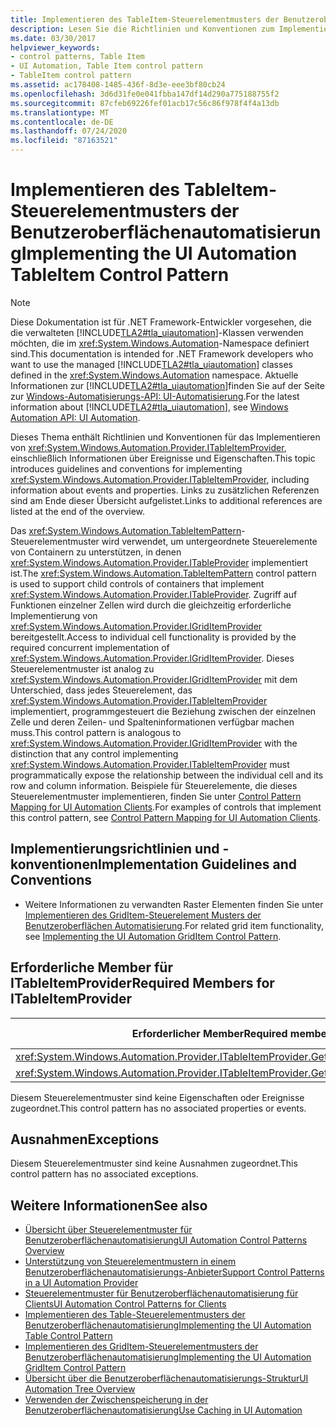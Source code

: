 ```yaml
---
title: Implementieren des TableItem-Steuerelementmusters der Benutzeroberflächenautomatisierung
description: Lesen Sie die Richtlinien und Konventionen zum Implementieren des TableItem-Steuerelement Musters in der Benutzeroberflächen Automatisierung. Sie müssen erforderliche Member für die ITableItemProvider-Schnittstelle kennen.
ms.date: 03/30/2017
helpviewer_keywords:
- control patterns, Table Item
- UI Automation, Table Item control pattern
- TableItem control pattern
ms.assetid: ac178408-1485-436f-8d3e-eee3bf80cb24
ms.openlocfilehash: 3d6d31fe0e041fbba147df14d290a775188755f2
ms.sourcegitcommit: 87cfeb69226fef01acb17c56c86f978f4f4a13db
ms.translationtype: MT
ms.contentlocale: de-DE
ms.lasthandoff: 07/24/2020
ms.locfileid: "87163521"
---
```

# <a name="implementing-the-ui-automation-tableitem-control-pattern"></a><span data-ttu-id="fa116-104">Implementieren des TableItem-Steuerelementmusters der Benutzeroberflächenautomatisierung</span><span class="sxs-lookup"><span data-stu-id="fa116-104">Implementing the UI Automation TableItem Control Pattern</span></span>
> [!NOTE]
> <span data-ttu-id="fa116-105">Diese Dokumentation ist für .NET Framework-Entwickler vorgesehen, die die verwalteten [!INCLUDE[TLA2#tla_uiautomation](../../../includes/tla2sharptla-uiautomation-md.md)]-Klassen verwenden möchten, die im <xref:System.Windows.Automation>-Namespace definiert sind.</span><span class="sxs-lookup"><span data-stu-id="fa116-105">This documentation is intended for .NET Framework developers who want to use the managed [!INCLUDE[TLA2#tla_uiautomation](../../../includes/tla2sharptla-uiautomation-md.md)] classes defined in the <xref:System.Windows.Automation> namespace.</span></span> <span data-ttu-id="fa116-106">Aktuelle Informationen zur [!INCLUDE[TLA2#tla_uiautomation](../../../includes/tla2sharptla-uiautomation-md.md)]finden Sie auf der Seite zur [Windows-Automatisierungs-API: UI-Automatisierung](/windows/win32/winauto/entry-uiauto-win32).</span><span class="sxs-lookup"><span data-stu-id="fa116-106">For the latest information about [!INCLUDE[TLA2#tla_uiautomation](../../../includes/tla2sharptla-uiautomation-md.md)], see [Windows Automation API: UI Automation](/windows/win32/winauto/entry-uiauto-win32).</span></span>  
  
 <span data-ttu-id="fa116-107">Dieses Thema enthält Richtlinien und Konventionen für das Implementieren von <xref:System.Windows.Automation.Provider.ITableItemProvider>, einschließlich Informationen über Ereignisse und Eigenschaften.</span><span class="sxs-lookup"><span data-stu-id="fa116-107">This topic introduces guidelines and conventions for implementing <xref:System.Windows.Automation.Provider.ITableItemProvider>, including information about events and properties.</span></span> <span data-ttu-id="fa116-108">Links zu zusätzlichen Referenzen sind am Ende dieser Übersicht aufgelistet.</span><span class="sxs-lookup"><span data-stu-id="fa116-108">Links to additional references are listed at the end of the overview.</span></span>  
  
 <span data-ttu-id="fa116-109">Das <xref:System.Windows.Automation.TableItemPattern>-Steuerelementmuster wird verwendet, um untergeordnete Steuerelemente von Containern zu unterstützen, in denen <xref:System.Windows.Automation.Provider.ITableProvider> implementiert ist.</span><span class="sxs-lookup"><span data-stu-id="fa116-109">The <xref:System.Windows.Automation.TableItemPattern> control pattern is used to support child controls of containers that implement <xref:System.Windows.Automation.Provider.ITableProvider>.</span></span> <span data-ttu-id="fa116-110">Zugriff auf Funktionen einzelner Zellen wird durch die gleichzeitig erforderliche Implementierung von <xref:System.Windows.Automation.Provider.IGridItemProvider> bereitgestellt.</span><span class="sxs-lookup"><span data-stu-id="fa116-110">Access to individual cell functionality is provided by the required concurrent implementation of <xref:System.Windows.Automation.Provider.IGridItemProvider>.</span></span> <span data-ttu-id="fa116-111">Dieses Steuerelementmuster ist analog zu <xref:System.Windows.Automation.Provider.IGridItemProvider> mit dem Unterschied, dass jedes Steuerelement, das <xref:System.Windows.Automation.Provider.ITableItemProvider> implementiert, programmgesteuert die Beziehung zwischen der einzelnen Zelle und deren Zeilen- und Spalteninformationen verfügbar machen muss.</span><span class="sxs-lookup"><span data-stu-id="fa116-111">This control pattern is analogous to <xref:System.Windows.Automation.Provider.IGridItemProvider> with the distinction that any control implementing <xref:System.Windows.Automation.Provider.ITableItemProvider> must programmatically expose the relationship between the individual cell and its row and column information.</span></span> <span data-ttu-id="fa116-112">Beispiele für Steuerelemente, die dieses Steuerelementmuster implementieren, finden Sie unter [Control Pattern Mapping for UI Automation Clients](control-pattern-mapping-for-ui-automation-clients.md).</span><span class="sxs-lookup"><span data-stu-id="fa116-112">For examples of controls that implement this control pattern, see [Control Pattern Mapping for UI Automation Clients](control-pattern-mapping-for-ui-automation-clients.md).</span></span>  
  
<a name="Implementation_Guidelines_and_Conventions"></a>
## <a name="implementation-guidelines-and-conventions"></a><span data-ttu-id="fa116-113">Implementierungsrichtlinien und -konventionen</span><span class="sxs-lookup"><span data-stu-id="fa116-113">Implementation Guidelines and Conventions</span></span>  
  
- <span data-ttu-id="fa116-114">Weitere Informationen zu verwandten Raster Elementen finden Sie unter [Implementieren des GridItem-Steuerelement Musters der Benutzeroberflächen Automatisierung](implementing-the-ui-automation-griditem-control-pattern.md).</span><span class="sxs-lookup"><span data-stu-id="fa116-114">For related grid item functionality, see [Implementing the UI Automation GridItem Control Pattern](implementing-the-ui-automation-griditem-control-pattern.md).</span></span>  
  
<a name="Required_Members_for_ITableItemProvider"></a>
## <a name="required-members-for-itableitemprovider"></a><span data-ttu-id="fa116-115">Erforderliche Member für ITableItemProvider</span><span class="sxs-lookup"><span data-stu-id="fa116-115">Required Members for ITableItemProvider</span></span>  
  
|<span data-ttu-id="fa116-116">Erforderlicher Member</span><span class="sxs-lookup"><span data-stu-id="fa116-116">Required member</span></span>|<span data-ttu-id="fa116-117">Memberart</span><span class="sxs-lookup"><span data-stu-id="fa116-117">Member type</span></span>|<span data-ttu-id="fa116-118">Hinweise</span><span class="sxs-lookup"><span data-stu-id="fa116-118">Notes</span></span>|  
|---------------------|-----------------|-----------|  
|<xref:System.Windows.Automation.Provider.ITableItemProvider.GetColumnHeaderItems%2A>|<span data-ttu-id="fa116-119">Methode</span><span class="sxs-lookup"><span data-stu-id="fa116-119">Method</span></span>|<span data-ttu-id="fa116-120">Keine</span><span class="sxs-lookup"><span data-stu-id="fa116-120">None</span></span>|  
|<xref:System.Windows.Automation.Provider.ITableItemProvider.GetRowHeaderItems%2A>|<span data-ttu-id="fa116-121">Methode</span><span class="sxs-lookup"><span data-stu-id="fa116-121">Method</span></span>|<span data-ttu-id="fa116-122">Keine</span><span class="sxs-lookup"><span data-stu-id="fa116-122">None</span></span>|  
  
 <span data-ttu-id="fa116-123">Diesem Steuerelementmuster sind keine Eigenschaften oder Ereignisse zugeordnet.</span><span class="sxs-lookup"><span data-stu-id="fa116-123">This control pattern has no associated properties or events.</span></span>  
  
<a name="Exceptions"></a>
## <a name="exceptions"></a><span data-ttu-id="fa116-124">Ausnahmen</span><span class="sxs-lookup"><span data-stu-id="fa116-124">Exceptions</span></span>  
 <span data-ttu-id="fa116-125">Diesem Steuerelementmuster sind keine Ausnahmen zugeordnet.</span><span class="sxs-lookup"><span data-stu-id="fa116-125">This control pattern has no associated exceptions.</span></span>  
  
## <a name="see-also"></a><span data-ttu-id="fa116-126">Weitere Informationen</span><span class="sxs-lookup"><span data-stu-id="fa116-126">See also</span></span>

- [<span data-ttu-id="fa116-127">Übersicht über Steuerelementmuster für Benutzeroberflächenautomatisierung</span><span class="sxs-lookup"><span data-stu-id="fa116-127">UI Automation Control Patterns Overview</span></span>](ui-automation-control-patterns-overview.md)
- [<span data-ttu-id="fa116-128">Unterstützung von Steuerelementmustern in einem Benutzeroberflächenautomatisierungs-Anbieter</span><span class="sxs-lookup"><span data-stu-id="fa116-128">Support Control Patterns in a UI Automation Provider</span></span>](support-control-patterns-in-a-ui-automation-provider.md)
- [<span data-ttu-id="fa116-129">Steuerelementmuster für Benutzeroberflächenautomatisierung für Clients</span><span class="sxs-lookup"><span data-stu-id="fa116-129">UI Automation Control Patterns for Clients</span></span>](ui-automation-control-patterns-for-clients.md)
- [<span data-ttu-id="fa116-130">Implementieren des Table-Steuerelementmusters der Benutzeroberflächenautomatisierung</span><span class="sxs-lookup"><span data-stu-id="fa116-130">Implementing the UI Automation Table Control Pattern</span></span>](implementing-the-ui-automation-table-control-pattern.md)
- [<span data-ttu-id="fa116-131">Implementieren des GridItem-Steuerelementmusters der Benutzeroberflächenautomatisierung</span><span class="sxs-lookup"><span data-stu-id="fa116-131">Implementing the UI Automation GridItem Control Pattern</span></span>](implementing-the-ui-automation-griditem-control-pattern.md)
- [<span data-ttu-id="fa116-132">Übersicht über die Benutzeroberflächenautomatisierungs-Struktur</span><span class="sxs-lookup"><span data-stu-id="fa116-132">UI Automation Tree Overview</span></span>](ui-automation-tree-overview.md)
- [<span data-ttu-id="fa116-133">Verwenden der Zwischenspeicherung in der Benutzeroberflächenautomatisierung</span><span class="sxs-lookup"><span data-stu-id="fa116-133">Use Caching in UI Automation</span></span>](use-caching-in-ui-automation.md)
